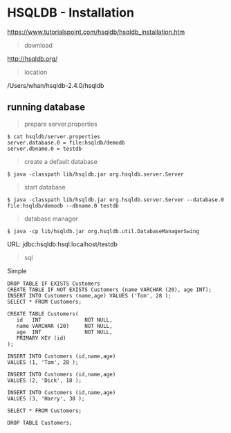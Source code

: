 # HSQLDB - Installation

https://www.tutorialspoint.com/hsqldb/hsqldb_installation.htm

> download

http://hsqldb.org/

> location

/Users/whan/hsqldb-2.4.0/hsqldb

## running database

> prepare server.properties

```
$ cat hsqldb/server.properties 
server.database.0 = file:hsqldb/demodb
server.dbname.0 = testdb
```

> create a default database

```
$ java -classpath lib/hsqldb.jar org.hsqldb.server.Server
```

> start database

```
$ java -classpath lib/hsqldb.jar org.hsqldb.server.Server --database.0 file:hsqldb/demodb --dbname.0 testdb
```

> database manager

```
$ java -cp lib/hsqldb.jar org.hsqldb.util.DatabaseManagerSwing
```

URL: jdbc:hsqldb:hsql:localhost/testdb

> sql

Simple

```
DROP TABLE IF EXISTS Customers
CREATE TABLE IF NOT EXISTS Customers (name VARCHAR (20), age INT);
INSERT INTO Customers (name,age) VALUES ('Tom', 28 );
SELECT * FROM Customers;
```

```
CREATE TABLE Customers(
   id   INT              NOT NULL,
   name VARCHAR (20)     NOT NULL,
   age  INT              NOT NULL,
   PRIMARY KEY (id)
);

INSERT INTO Customers (id,name,age)
VALUES (1, 'Tom', 28 );

INSERT INTO Customers (id,name,age)
VALUES (2, 'Dick', 18 );

INSERT INTO Customers (id,name,age)
VALUES (3, 'Harry', 38 );

SELECT * FROM Customers;

DROP TABLE Customers;
```
